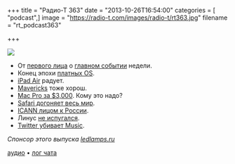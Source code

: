 +++
title = "Радио-Т 363"
date = "2013-10-26T16:54:00"
categories = [ "podcast",]
image = "https://radio-t.com/images/radio-t/rt363.jpg"
filename = "rt_podcast363"

+++

![](https://radio-t.com/images/radio-t/rt363.jpg)

* От [первого лица](http://plushev.com) o [главном событии](http://habrahabr.ru/post/198616/) недели.
* Конец эпохи [платных OS](http://www.wired.com/business/2013/10/apple-ends-paid-oses/).
* [iPad Air](http://www.zdnet.com/apple-announces-ipad-5-heres-what-you-need-to-know-7000022267/) радует.
* [Mavericks](http://www.macstories.net/stories/applescript-automator-and-automation-improvements-in-mavericks/) тоже хорош.
* [Mac Pro за $3,000](http://readwrite.com/2013/10/23/mac-pro-the-3000-dollar-desktop). Кому это надо?
* [Safari догоняет весь мир](http://news.cnet.com/8301-1001_3-57609053-92/safari-matches-rivals-with-sandboxed-flash-for-better-security/).
* [ICANN лицом к России](http://readwrite.com/2013/10/23/icann-gtld-top-level-domains).
* Линус [не испугался](http://www.tuaw.com/2013/10/23/linus-torvalds-free-os-x-mavericks-is-no-threat-to-linux/).
* [Twitter убивает Music](http://www.forbes.com/sites/bobbyowsinski/2013/10/22/twitter-to-kill-the-music-app-nobody-knew-it-had/).

_Спонсор этого выпуска [ledlamps.ru](http://ledlamps.ru)_

[аудио](https://cdn.radio-t.com/rt_podcast363.mp3) • [лог чата](http://chat.radio-t.com/logs/radio-t-363.html)
<audio src="https://cdn.radio-t.com/rt_podcast363.mp3" preload="none"></audio>
